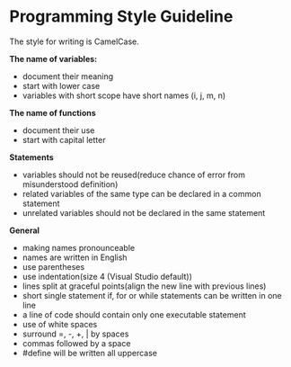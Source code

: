 Programming Style Guideline
==================

The style for writing is CamelCase.

**The name of variables:**
*	document their meaning
*	start with lower case 
*	variables with short scope have short names (i, j, m, n)

**The name of functions**
*	document their use
*	start with capital letter

**Statements**
*	variables should not be reused(reduce chance of error from misunderstood definition)
*	related variables of the same type can be declared in a common statement
*	unrelated variables should not be declared in the same statement

**General**
*	making names pronounceable
*	names are written in English
*	use parentheses
*	use indentation(size 4 (Visual Studio default))
*	lines split at graceful points(align the new line with previous lines)
*	short single statement if, for or while statements can be written in one line
*	a line of code should contain only one executable statement
*	use of white spaces
*	surround =, -, +, | by spaces
*	commas followed by a space
*	#define will be written all uppercase
